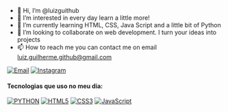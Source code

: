 - 👋 Hi, I’m @luizguithub
- 👀 I’m interested in every day learn a little more!
- 🌱 I’m currently learning HTML, CSS, Java Script and a little bit of Python
- 💞️ I’m looking to collaborate on web development. I turn your ideas into projects
- 📫 How to reach me you can contact me on email luiz.guilherme.github@gmail.com

[![Email](https://img.shields.io/badge/Gmail-D14836?style=for-the-badge&logo=gmail&logoColor=white)](mailto:luiz.guilherme.github@gmail.com)
[![Instagram](https://img.shields.io/badge/Instagram-E4405F?style=for-the-badge&logo=instagram&logoColor=white)](https://www.instagram.com/l.luizsg?igsh=MXNjdHpqd2x0Y2lqdQ==) <br>

#### Tecnologias que uso no meu dia:
[![PYTHON](https://img.shields.io/badge/Python-14354C?style=for-the-badge&logo=python&logoColor=white)]()
[![HTML5](https://img.shields.io/badge/HTML5-E34F26?style=for-the-badge&logo=html5&logoColor=white)]()
[![CSS3](https://img.shields.io/badge/CSS3-1572B6?style=for-the-badge&logo=css3&logoColor=white)]()
[![JavaScript](https://img.shields.io/badge/JavaScript-F7DF1E?style=for-the-badge&logo=javascript&logoColor=black)]()
<!---
luizguithub/luizguithub is a ✨ special ✨ repository because its `README.md` (this file) appears on your GitHub profile.
You can click the Preview link to take a look at your changes.
--->
